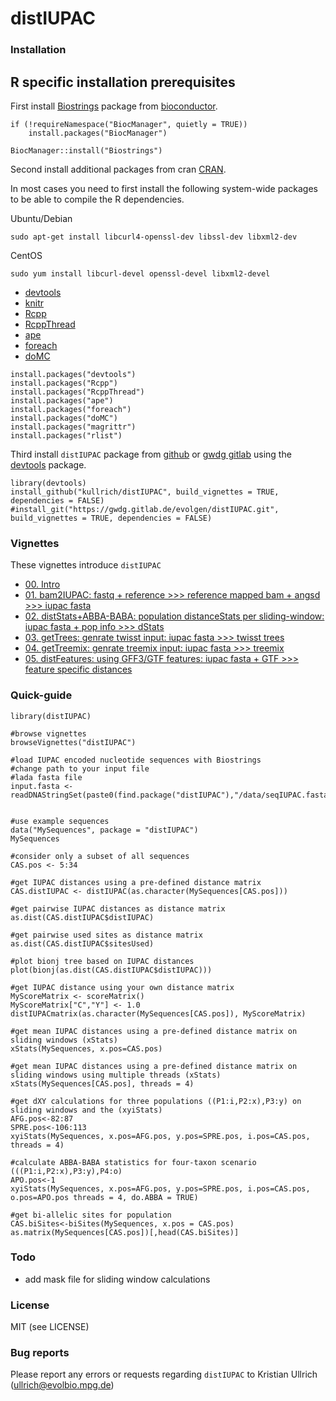 distIUPAC
=========
### 

### Installation

## R specific installation prerequisites

First install [Biostrings](https://bioconductor.org/packages/release/bioc/html/Biostrings.html) package from [bioconductor](https://bioconductor.org/).

```
if (!requireNamespace("BiocManager", quietly = TRUE))
    install.packages("BiocManager")

BiocManager::install("Biostrings")
```

Second install additional packages from cran [CRAN](https://cran.r-project.org/web/packages/index.html).

In most cases you need to first install the following system-wide packages to be able to compile the R dependencies.

Ubuntu/Debian

```
sudo apt-get install libcurl4-openssl-dev libssl-dev libxml2-dev
```

CentOS

```
sudo yum install libcurl-devel openssl-devel libxml2-devel
```

- [devtools](https://cran.r-project.org/web/packages/devtools/index.html)
- [knitr](https://www.r-project.org/nosvn/pandoc/knitr.html)
- [Rcpp](https://cran.r-project.org/web/packages/Rcpp/index.html)
- [RcppThread](https://cran.r-project.org/web/packages/RcppThread/index.html)
- [ape](https://cran.r-project.org/web/packages/ape/index.html)
- [foreach](https://cran.r-project.org/web/packages/foreach/index.html)
- [doMC](https://cran.r-project.org/web/packages/doMC/index.html)

```
install.packages("devtools")
install.packages("Rcpp")
install.packages("RcppThread")
install.packages("ape")
install.packages("foreach")
install.packages("doMC")
install.packages("magrittr")
install.packages("rlist")
```

Third install `distIUPAC` package from [github](https://github.com/kullrich) or [gwdg gitlab](https://gwdg.gitlab.de) using the [devtools](https://cran.r-project.org/web/packages/devtools/index.html) package.

```
library(devtools)
install_github("kullrich/distIUPAC", build_vignettes = TRUE, dependencies = FALSE)
#install_git("https://gwdg.gitlab.de/evolgen/distIUPAC.git", build_vignettes = TRUE, dependencies = FALSE)
```

### Vignettes

These vignettes introduce `distIUPAC`

- [00. Intro](https://github.com/kullrich/distIUPAC/tree/master/vignettes/Intro.Rmd)
- [01. bam2IUPAC: fastq + reference >>> reference mapped bam + angsd >>> iupac fasta](https://github.com/kullrich/distIUPAC/tree/master/vignettes/bam2IUPAC.Rmd)
- [02. distStats+ABBA-BABA: population distanceStats per sliding-window: iupac fasta + pop info >>> dStats](https://github.com/kullrich/distIUPAC/tree/master/vignettes/dStats.Rmd)
- [03. getTrees: genrate twisst input: iupac fasta >>> twisst trees](https://github.com/kullrich/distIUPAC/tree/master/vignettes/twisstTrees.Rmd)
- [04. getTreemix: genrate treemix input: iupac fasta >>> treemix](https://github.com/kullrich/distIUPAC/tree/master/vignettes/treemix.Rmd)
- [05. distFeatures: using GFF3/GTF features: iupac fasta + GTF >>> feature specific distances](https://github.com/kullrich/distIUPAC/tree/master/vignettes/GTFdistances.Rmd)

### Quick-guide

```
library(distIUPAC)

#browse vignettes
browseVignettes("distIUPAC")

#load IUPAC encoded nucleotide sequences with Biostrings
#change path to your input file
#lada fasta file
input.fasta <- readDNAStringSet(paste0(find.package("distIUPAC"),"/data/seqIUPAC.fasta.gz"))


#use example sequences
data("MySequences", package = "distIUPAC")
MySequences

#consider only a subset of all sequences
CAS.pos <- 5:34

#get IUPAC distances using a pre-defined distance matrix
CAS.distIUPAC <- distIUPAC(as.character(MySequences[CAS.pos]))

#get pairwise IUPAC distances as distance matrix
as.dist(CAS.distIUPAC$distIUPAC)

#get pairwise used sites as distance matrix
as.dist(CAS.distIUPAC$sitesUsed)

#plot bionj tree based on IUPAC distances
plot(bionj(as.dist(CAS.distIUPAC$distIUPAC)))

#get IUPAC distance using your own distance matrix
MyScoreMatrix <- scoreMatrix()
MyScoreMatrix["C","Y"] <- 1.0
distIUPACmatrix(as.character(MySequences[CAS.pos]), MyScoreMatrix)

#get mean IUPAC distances using a pre-defined distance matrix on sliding windows (xStats)
xStats(MySequences, x.pos=CAS.pos)

#get mean IUPAC distances using a pre-defined distance matrix on sliding windows using multiple threads (xStats)
xStats(MySequences[CAS.pos], threads = 4)

#get dXY calculations for three populations ((P1:i,P2:x),P3:y) on sliding windows and the (xyiStats)
AFG.pos<-82:87
SPRE.pos<-106:113
xyiStats(MySequences, x.pos=AFG.pos, y.pos=SPRE.pos, i.pos=CAS.pos, threads = 4)

#calculate ABBA-BABA statistics for four-taxon scenario (((P1:i,P2:x),P3:y),P4:o)
APO.pos<-1
xyiStats(MySequences, x.pos=AFG.pos, y.pos=SPRE.pos, i.pos=CAS.pos, o.pos=APO.pos threads = 4, do.ABBA = TRUE)

#get bi-allelic sites for population
CAS.biSites<-biSites(MySequences, x.pos = CAS.pos)
as.matrix(MySequences[CAS.pos])[,head(CAS.biSites)]
```

### Todo
- add mask file for sliding window calculations

### License

MIT (see LICENSE)

### Bug reports

Please report any errors or requests regarding `distIUPAC` to Kristian Ullrich (ullrich@evolbio.mpg.de)
